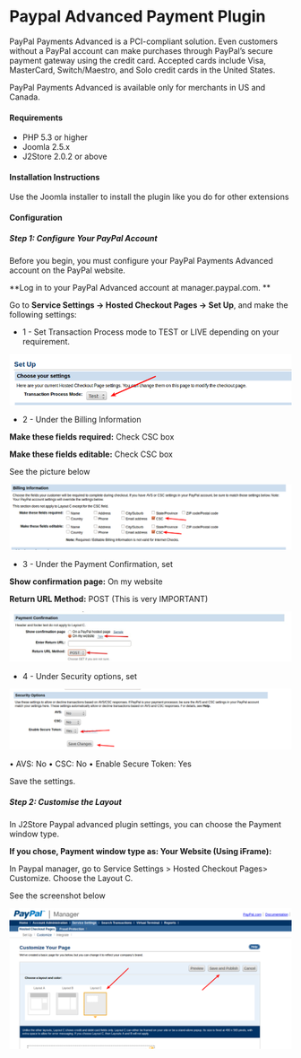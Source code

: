 # Paypal Advanced Payment Plugin

PayPal Payments Advanced is a PCI-compliant solution. Even customers without a PayPal account can make purchases through PayPal’s secure payment gateway using the credit card. Accepted cards include Visa, MasterCard, Switch/Maestro, and Solo credit cards in the United States. 

PayPal Payments Advanced is available only for merchants in US and Canada.

#### Requirements 
* PHP 5.3 or higher
* Joomla 2.5.x
* J2Store 2.0.2 or above 

#### Installation Instructions 

Use the Joomla installer to install the plugin like you do for other extensions

#### Configuration
##### Step 1: Configure Your PayPal Account

Before you begin, you must configure your PayPal Payments Advanced account on the PayPal website. 

**Log in to your PayPal Advanced account at manager.paypal.com. **

Go to **Service Settings -> Hosted Checkout Pages -> Set Up**, and make the following settings:

* 1 - Set Transaction Process mode to TEST or LIVE depending on your requirement.

![Setup Paypal Advanced](setup_paypal_advanced.png)

* 2 - Under the Billing Information

**Make these fields required:** Check CSC box

**Make these fields editable:** Check CSC box

See the picture below

![Billing Information](billing_information_paypal_advanced.png)


* 3 - Under the Payment Confirmation, set

**Show confirmation page:** On my website

**Return URL Method:** POST  (This is very IMPORTANT)

![Payment Confirmation](payment_confirmation_paypal_advanced.png)

* 4 - Under Security options, set

![Security Options](security_options_paypal_advanced.png)

• AVS: No
• CSC: No
• Enable Secure Token: Yes

Save the settings.

##### Step 2: Customise the Layout

In J2Store Paypal advanced plugin settings, you can choose the Payment window type.

**If you chose, Payment window type as: Your Website (Using iFrame):**

In Paypal manager, go to Service Settings > Hosted Checkout Pages> Customize. Choose the Layout C. 

See the screenshot below

![Custom Layout](custom_layout_paypal_advanced.png)












